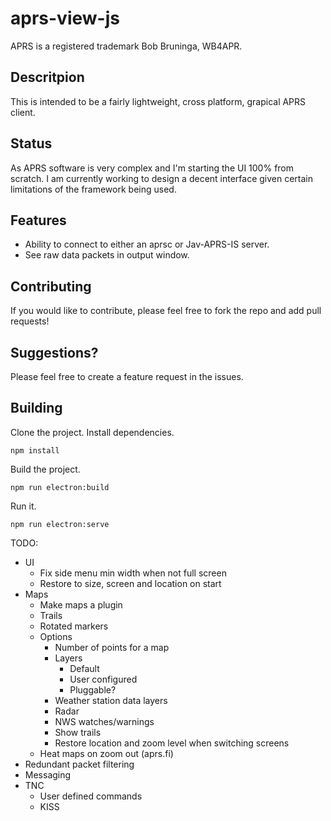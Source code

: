 # aprs-view-js

APRS is a registered trademark Bob Bruninga, WB4APR.

## Descritpion
This is intended to be a fairly lightweight, cross platform, grapical APRS client.

## Status
As APRS software is very complex and I'm starting the UI 100% from scratch.  I am currently working to design a decent interface given certain limitations of the framework being used.

## Features
* Ability to connect to either an aprsc or Jav-APRS-IS server.
* See raw data packets in output window.

## Contributing
If you would like to contribute, please feel free to fork the repo and add pull requests!

## Suggestions?
Please feel free to create a feature request in the issues.

## Building
Clone the project.
Install dependencies.
```
npm install
```

Build the project.
```
npm run electron:build
```

Run it.
```
npm run electron:serve
```

TODO:
* UI
    * Fix side menu min width when not full screen
    * Restore to size, screen and location on start
* Maps
    * Make maps a plugin
    * Trails
    * Rotated markers
    * Options
        * Number of points for a map
        * Layers
            * Default
            * User configured
            * Pluggable?
        * Weather station data layers
        * Radar
        * NWS watches/warnings
        * Show trails
        * Restore location and zoom level when switching screens
    * Heat maps on zoom out (aprs.fi)
* Redundant packet filtering
* Messaging
* TNC
    * User defined commands
    * KISS